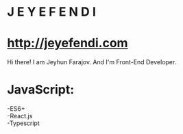 # J E Y E F E N D I
# http://jeyefendi.com <br>
Hi there! I am Jeyhun Farajov. And I'm Front-End Developer.<br>

# JavaScript:
-ES6+<br>
-React.js<br>
-Typescript<br>

# 

